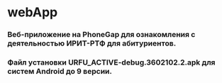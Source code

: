 # webApp
### Веб-приложение на PhoneGap для ознакомления с деятельностью ИРИТ-РТФ для абитуриентов.
### Файл установки URFU_ACTIVE-debug.3602102.2.apk для систем Android до 9 версии.
